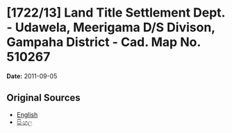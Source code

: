 # [1722/13] Land Title Settlement Dept. - Udawela, Meerigama D/S Divison, Gampaha District - Cad. Map No. 510267

**Date:** 2011-09-05

## Original Sources

- [English](https://documents.gov.lk/view/extra-gazettes/2011/9/1722-13_E.pdf)
- [සිංහල](https://documents.gov.lk/view/extra-gazettes/2011/9/1722-13_S.pdf)

